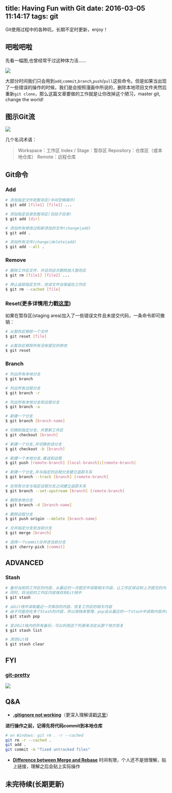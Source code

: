title: Having Fun with Git
date: 2016-03-05 11:14:17
tags: git
---
Git使用过程中的各种坑，长期不定时更新，enjoy！

<!--more-->
## 吧啦吧啦
先看一幅图,也曾经常干过这种体力活......

 ![](https://cdn-images-1.medium.com/max/800/0*n2QYqEj3coS_yKNl.png)

大部分时间我们只会用到`add`,`commit`,`branch`,`push`/`pull`这些命令。但是如果当出现了一些错误的操作的时候，我们是会按照漫画中所说的，删除本地项目文件夹然后重新`git clone`，那么这篇文章要做的工作就是让你改掉这个陋习，master git, change the world!
## 图示Git流

![](http://www.ruanyifeng.com/blogimg/asset/2015/bg2015120901.png)

几个名词术语：
> Workspace：工作区
> Index / Stage：暂存区
> Repository：仓库区（或本地仓库）
> Remote：远程仓库

## Git命令
### Add
``` bash
# 添加指定文件到暂存区(中间空格隔开)
$ git add [file1] [file2] ...
```
``` bash
# 添加指定目录到暂存区(包括子目录)
$ git add [dir]
```
``` bash
# 添加所有修改过和新添加的文件(change|add)
$ git add .
```
``` bash
# 添加所有文件(change|delete|add)
$ git add --all .
```
### Remove
``` bash
# 删除工作区文件，并且将这次删除放入暂存区
$ git rm [file1] [file2] ...
```
``` bash
# 停止追踪指定文件，但该文件会保留在工作区
$ git rm --cached [file]
```
### Reset(更多详情用力戳[这里](http://stackoverflow.com/questions/348170/undo-git-add-before-commit/348234#348234))
如果在暂存区(staging area)加入了一些错误文件且未提交代码，一条命令即可撤销：
``` bash
# 从暂存区移除一个文件
$ git reset [file]
```
``` bash
# 从暂存区移除所有没有提交的修改
$ git reset
```
### Branch
``` bash
# 列出所有本地分支
$ git branch
```
``` bash
# 列出所有远程分支
$ git branch -r
```
``` bash
# 列出所有本地分支和远程分支
$ git branch -a
```
``` bash
# 新建一个分支
$ git branch [branch-name]
```
``` bash
# 切换到指定分支，并更新工作区
$ git checkout [branch]
```
``` bash
# 新建一个分支,并切换到该分支
$ git checkout -b [branch]
```
``` bash
# 新建一个本地分支,推送到远程
$ git push [remote-branch] [local-branch]:[remote-branch]
```
``` bash
# 新建一个分支,并与指定的远程分支建立追踪关系
$ git branch --track [branch] [remote-branch]
```
``` bash
# 在现有分支与指定远程分支之间建立追踪关系
$ git branch --set-upstream [branch] [remote-branch]
```
``` bash
# 删除本地分支
$ git branch -d [branch-name]
```
``` bash
# 删除远程分支
$ git push origin --delete [branch-name]
```
``` bash
# 合并指定分支到当前分支
$ git merge [branch]
```
``` bash
# 选择一个commit合并进当前分支
$ git cherry-pick [commit]
```
## ADVANCED
### Stash
``` bash
# 备份当前的工作区的内容，从最近的一次提交中读取相关内容，让工作区保证和上次提交的内容一致
# 同时，将当前的工作区内容保存到Git栈中
$ git stash
```
``` bash
# 从Git栈中读取最近一次保存的内容，恢复工作区的相关内容
# 由于可能存在多个Stash的内容，所以用栈来管理，pop会从最近的一个stash中读取内容并恢复
$ git stash pop
```
``` bash
# 显示Git栈内的所有备份，可以利用这个列表来决定从那个地方恢复
$ git stash list
```
``` bash
# 清空Git栈
$ git stash clear
```
## FYI
### [git-pretty](http://justinhileman.info/article/git-pretty/)

![](http://justinhileman.info/article/git-pretty/git-pretty.png)

## Q&A
- [**.gitignore not working**](http://stackoverflow.com/questions/11451535/gitignore-not-working)（更深入理解请戳[这里](https://segmentfault.com/q/1010000000430426)）

 **进行操作之前，记得先将代码commit到本地仓库**
```bash
# on Windows: git rm . -r --cached
git rm -r --cached .
git add .
git commit -m "fixed untracked files"
```
- [**Difference between Merge and Rebase**](http://stackoverflow.com/questions/11451535/gitignore-not-working)
  时间有限，个人还不是很理解，贴上链接，理解之后会贴上实际操作

## 未完待续(长期更新)